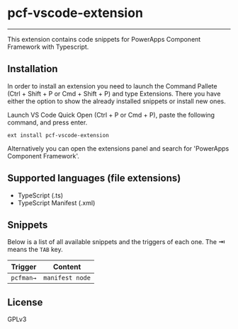# pcf-vscode-extension

-------------------

This extension contains code snippets for PowerApps Component Framework with Typescript.

## Installation

In order to install an extension you need to launch the Command Pallete (Ctrl + Shift + P or Cmd + Shift + P) and type Extensions.
There you have either the option to show the already installed snippets or install new ones.

Launch VS Code Quick Open (Ctrl + P or Cmd + P), paste the following command, and press enter.

`ext install pcf-vscode-extension`

Alternatively you can open the extensions panel and search for 'PowerApps Component Framework'.

## Supported languages (file extensions)

* TypeScript (.ts)
* TypeScript Manifest (.xml)

## Snippets

Below is a list of all available snippets and the triggers of each one. The **⇥** means the `TAB` key.

| Trigger  | Content |
| -------: | ------- |
| `pcfman→` | `manifest node` |


## License

GPLv3
